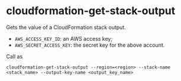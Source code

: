 # cloudformation-get-stack-output

Gets the value of a CloudFormation stack output.

 * `AWS_ACCESS_KEY_ID`: an AWS access key;
 * `AWS_SECRET_ACCESS_KEY`: the secret key for the above account.

Call as

    cloudformation-get-stack-output --region=<region> --stack-name <stack_name> --output-key-name <output_key_name>

